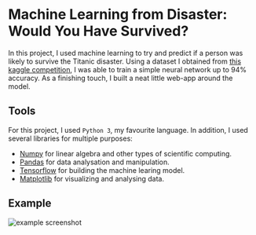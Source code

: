# Machine Learning from Disaster: Would You Have Survived?
In this project, I used machine learning to try and predict if a person was likely to survive the Titanic disaster. Using a dataset I obtained from [this kaggle competition](https://www.kaggle.com/c/titanic), I was able to train a simple neural network up to 94% accuracy. As a finishing touch, I built a neat little web-app around the model.
## Tools
For this project, I used `Python 3`, my favourite language. In addition, I used several libraries for multiple purposes:
- [Numpy](http://www.numpy.org/) for linear algebra and other types of scientific computing.
- [Pandas](https://pandas.pydata.org/) for data analysation and manipulation.
- [Tensorflow](https://www.tensorflow.org/) for building the machine learing model.
- [Matplotlib](https://matplotlib.org/) for visualizing and analysing data.
## Example
![example screenshot](https://github.com/carlojacobs/titanic/example_screenshot.PNG)
